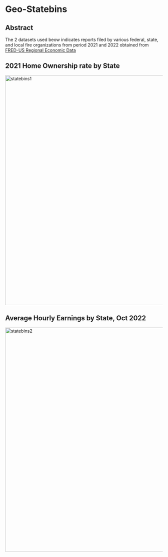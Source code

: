 # Geo-Statebins

## Abstract
The 2 datasets used beow indicates reports filed by various federal, state, and local fire organizations from period 2021 and 2022 obtained from [FRED-US Regional Economic Data](https://fred.stlouisfed.org/categories/27286) 

## 2021 Home Ownership rate by State

<img width="736" alt="statebins1" src="https://user-images.githubusercontent.com/56044346/208828631-7b45a759-a1c4-4ddb-990d-785bf73aa840.png">

## Average Hourly Earnings by State, Oct 2022

<img width="718" alt="statebins2" src="https://user-images.githubusercontent.com/56044346/208828597-d6eb9fc2-53f0-4a45-a917-280d2732a5ed.png">








